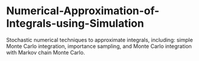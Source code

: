 # Numerical-Approximation-of-Integrals-using-Simulation
Stochastic numerical techniques to approximate integrals, including: simple Monte Carlo integration, importance sampling, and Monte Carlo integration with Markov chain Monte Carlo.

